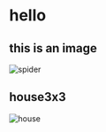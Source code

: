 # hello 
## this is an image
![spider](https://img.zcool.cn/community/01e88e5dc263cda8012163baa96ebd.jpg@1280w_1l_2o_100sh.jpg)
## house3x3
![house](lyr/images/house3x3.png)
